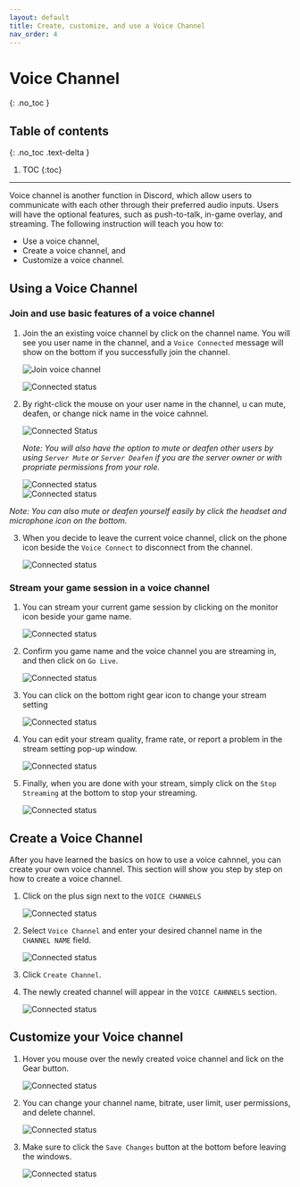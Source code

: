 ```yaml
---
layout: default
title: Create, customize, and use a Voice Channel
nav_order: 4
---
```


# Voice Channel
{: .no_toc }

## Table of contents
{: .no_toc .text-delta }

1. TOC
{:toc}

---
Voice channel is another function in Discord, which allow users to communicate with each other through their preferred audio inputs. Users will have the optional features, such as push-to-talk, in-game overlay, and streaming. The following instruction will teach you how to:

- Use a voice channel,
- Create a voice channel, and
- Customize a voice channel.

## Using a Voice Channel

### Join and use basic features of a voice channel

1. Join the an existing voice channel by click on the channel name. You will see you user name in the channel, and a `Voice Connected` message will show on the bottom if you successfully join the channel.

    ![Join voice channel](https://github.com/bobsmithliu/discordfordummies/blob/gh-pages/assets/images/comm-user-doc-pic/voice-channel-use-1.PNG?raw=true)

    ![Connected status](https://github.com/bobsmithliu/discordfordummies/blob/gh-pages/assets/images/comm-user-doc-pic/voice-channel-use-3.PNG?raw=true)

2. By right-click the mouse on your user name in the channel, u can mute, deafen, or change nick name in the voice cahnnel. 

    ![Connected Status](https://github.com/bobsmithliu/discordfordummies/blob/gh-pages/assets/images/comm-user-doc-pic/voice-channel-use-2.PNG?raw=true)
    
    _Note: You will also have the option to mute or deafen other users by using `Server Mute` or `Server Deafen` if you are the server owner or with propriate permissions from your role._
    
    ![Connected status](https://github.com/bobsmithliu/discordfordummies/blob/gh-pages/assets/images/comm-user-doc-pic/voice-channel-use-4.PNG?raw=true)  
    ![Connected status](https://github.com/bobsmithliu/discordfordummies/blob/gh-pages/assets/images/comm-user-doc-pic/voice-channel-use-5.PNG?raw=true)

_Note: You can also mute or deafen yourself easily by click the headset and microphone icon on the bottom._

3. When you decide to leave the current voice channel, click on the phone icon beside the `Voice Connect` to disconnect from the channel.

    ![Connected status](https://github.com/bobsmithliu/discordfordummies/blob/gh-pages/assets/images/comm-user-doc-pic/voice-channel-use-10.PNG?raw=true)

### Stream your game session in a voice channel

1. You can stream your current game session by clicking on the monitor icon beside your game name.

    ![Connected status](https://github.com/bobsmithliu/discordfordummies/blob/gh-pages/assets/images/comm-user-doc-pic/voice-channel-use-6.PNG?raw=true)

2. Confirm you game name and the voice channel you are streaming in, and then click on `Go Live`.

    ![Connected status](https://github.com/bobsmithliu/discordfordummies/blob/gh-pages/assets/images/comm-user-doc-pic/voice-channel-use-7.PNG?raw=true)

3. You can click on the bottom right gear icon to change your stream setting
    
    ![Connected status](https://github.com/bobsmithliu/discordfordummies/blob/gh-pages/assets/images/comm-user-doc-pic/voice-channel-use-8.PNG?raw=true)

4. You can edit your stream quality, frame rate, or report a problem in the stream setting pop-up window.

    ![Connected status](https://github.com/bobsmithliu/discordfordummies/blob/gh-pages/assets/images/comm-user-doc-pic/voice-channel-use-9.PNG?raw=true)

5. Finally, when you are done with your stream, simply click on the `Stop Streaming` at the bottom to stop your streaming.

    ![Connected status](https://github.com/bobsmithliu/discordfordummies/blob/gh-pages/assets/images/comm-user-doc-pic/voice-channel-use-10.PNG?raw=true)

## Create a Voice Channel

After you have learned the basics on how to use a voice cahnnel, you can create your own voice channel. This section will show you step by step on how to create a voice channel.

1. Click on the plus sign next to the `VOICE CHANNELS`

    ![Connected status](https://github.com/bobsmithliu/discordfordummies/blob/gh-pages/assets/images/comm-user-doc-pic/voice-channel-create-1.PNG?raw=true)

2. Select `Voice Channel` and enter your desired channel name in the `CHANNEL NAME` field.

    ![Connected status](https://github.com/bobsmithliu/discordfordummies/blob/gh-pages/assets/images/comm-user-doc-pic/voice-channel-create-2.PNG?raw=true)

3. Click `Create Channel`.

4. The newly created channel will appear in the `VOICE CAHNNELS` section.

    ![Connected status](https://github.com/bobsmithliu/discordfordummies/blob/gh-pages/assets/images/comm-user-doc-pic/voice-channel-create-3.PNG?raw=true)

## Customize your Voice channel

1. Hover you mouse over the newly created voice channel and lick on the Gear button.

    ![Connected status](https://github.com/bobsmithliu/discordfordummies/blob/gh-pages/assets/images/comm-user-doc-pic/voice-channel-customize-2.PNG?raw=true)

2. You can change your channel name, bitrate,  user limit, user permissions, and delete channel.

    ![Connected status](https://github.com/bobsmithliu/discordfordummies/blob/gh-pages/assets/images/comm-user-doc-pic/voice-channel-customize-1.PNG?raw=true)

3. Make sure to click the `Save Changes` button at the bottom before leaving the windows.

    ![Connected status](https://github.com/bobsmithliu/discordfordummies/blob/gh-pages/assets/images/comm-user-doc-pic/voice-channel-customize-3.PNG?raw=true)
